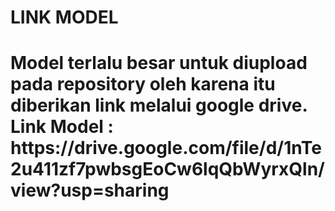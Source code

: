 <h1>LINK MODEL<h1>

<p> Model terlalu besar untuk diupload pada repository oleh karena itu diberikan link melalui google drive.
Link Model : https://drive.google.com/file/d/1nTe2u411zf7pwbsgEoCw6lqQbWyrxQln/view?usp=sharing  <p> 
